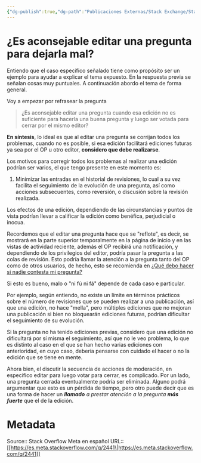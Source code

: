 ```yaml
---
{"dg-publish":true,"dg-path":"Publicaciones Externas/Stack Exchange/Stack Overflow en español/Stack Overflow en español Meta/es.meta.stackoverflow.com-2441.md","permalink":"/publicaciones-externas/stack-exchange/stack-overflow-en-espanol/stack-overflow-en-espanol-meta/es-meta-stackoverflow-com-2441/","title":"¿Es aconsejable editar una pregunta para dejarla mal?","hide":true,"noteIcon":"\"0\"","created":"2024-04-03T12:49:10.373-06:00","updated":"2024-04-05T16:44:01.842-06:00"}
---
```


# ¿Es aconsejable editar una pregunta para dejarla mal?

Entiendo que el caso específico señalado tiene como propósito ser un ejemplo para ayudar a explicar el tema expuesto. En la respuesta previa se señalan cosas muy puntuales. A continuación abordo el tema de forma general.

Voy a empezar por refrasear la pregunta

> ¿Es aconsejable editar una pregunta cuando esa edición no es suficiente para hacerla una buena pregunta y luego ser votada para cerrar por el mismo editor?

**En síntesis**, lo ideal es que al editar una pregunta se corrijan todos los problemas, cuando no es posible, si esa edición facilitará ediciones futuras ya sea por el OP u otro editor, **considero que debe realizarse**. 

Los motivos para corregir todos los problemas al realizar una edición podrían ser varios, el que tengo presente en este momento es:

1. Minimizar las entradas en el historial de revisiones, lo cual a su vez facilita el seguimiento de la evolución de una pregunta, así como acciones subsecuentes, como reversión, o discusión sobre la revisión realizada.

Los efectos de una edición, dependiendo de las circunstancias y puntos de vista podrían llevar a calificar la edición como benéfica, perjudicial o inocua.

Recordemos que el editar una pregunta hace que se "reflote", es decir, se mostrará en la parte superior temporalmente en la página de inicio y en las vistas de actividad reciente, además el OP recibirá una notificación, y dependiendo de los privilegios del editor, podría pasar la pregunta a las colas de revisión. Esto podría llamar la atención a la pregunta tanto del OP como de otros usuarios, de hecho, esto se recomienda en [¿Qué debo hacer si nadie contesta mi pregunta?][1]

Si esto es bueno, malo  o "ni fú ni fá" depende de cada caso e particular.

Por ejemplo, según entiendo, no existe un límite en términos prácticos sobre el número de revisiones que se pueden realizar a una publicación, así que una edición, no hace "mella", pero múltiples ediciones que no mejoran una publicación si bien no bloquearán ediciones futuras, podrían dificultar el seguimiento de su evolución.

Si la pregunta no ha tenido ediciones previas, considero que una edición no dificultará por sí misma el seguimiento, así que no le veo problema, lo que es distinto al caso en el que se han hecho varias ediciones con anterioridad, en cuyo caso, debería pensarse con cuidado el hacer o no la edición que se tiene en mente.

Ahora bien, el discutir la secuencia de acciones de moderación, en específico editar para luego votar para cerrar, es complicado. Por un lado, una pregunta cerrada eventualmente podría ser eliminada. Alguno podrá argumentar que esto es un pérdida de tiempo, pero otro puede decir que es una forma de hacer un ***llamado** a prestar atención a la pregunta **más fuerte*** que el de la edición.



  [1]: https://es.stackoverflow.com/help/no-one-answers

# Metadata
Source:: Stack Overflow Meta en español
URL:: [[https://es.meta.stackoverflow.com/q/2441\|https://es.meta.stackoverflow.com/q/2441]]

